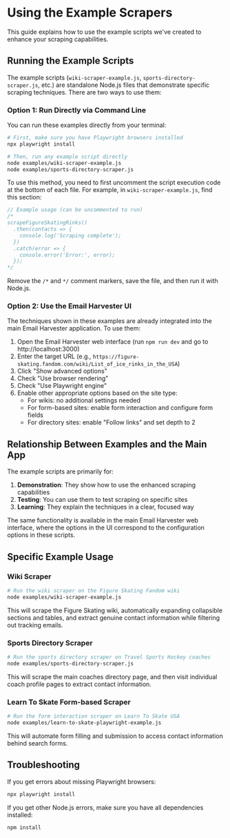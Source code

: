 # Using the Example Scrapers

This guide explains how to use the example scripts we've created to enhance your scraping capabilities.

## Running the Example Scripts

The example scripts (`wiki-scraper-example.js`, `sports-directory-scraper.js`, etc.) are standalone Node.js files that demonstrate specific scraping techniques. There are two ways to use them:

### Option 1: Run Directly via Command Line

You can run these examples directly from your terminal:

```bash
# First, make sure you have Playwright browsers installed
npx playwright install

# Then, run any example script directly
node examples/wiki-scraper-example.js
node examples/sports-directory-scraper.js
```

To use this method, you need to first uncomment the script execution code at the bottom of each file. For example, in `wiki-scraper-example.js`, find this section:

```javascript
// Example usage (can be uncommented to run)
/*
scrapeFigureSkatingRinks()
  .then(contacts => {
    console.log('Scraping complete');
  })
  .catch(error => {
    console.error('Error:', error);
  });
*/
```

Remove the `/*` and `*/` comment markers, save the file, and then run it with Node.js.

### Option 2: Use the Email Harvester UI

The techniques shown in these examples are already integrated into the main Email Harvester application. To use them:

1. Open the Email Harvester web interface (run `npm run dev` and go to http://localhost:3000)
2. Enter the target URL (e.g., `https://figure-skating.fandom.com/wiki/List_of_ice_rinks_in_the_USA`)
3. Click "Show advanced options"
4. Check "Use browser rendering"
5. Check "Use Playwright engine"
6. Enable other appropriate options based on the site type:
   - For wikis: no additional settings needed
   - For form-based sites: enable form interaction and configure form fields
   - For directory sites: enable "Follow links" and set depth to 2

## Relationship Between Examples and the Main App

The example scripts are primarily for:

1. **Demonstration**: They show how to use the enhanced scraping capabilities
2. **Testing**: You can use them to test scraping on specific sites
3. **Learning**: They explain the techniques in a clear, focused way

The same functionality is available in the main Email Harvester web interface, where the options in the UI correspond to the configuration options in these scripts.

## Specific Example Usage

### Wiki Scraper

```bash
# Run the wiki scraper on the Figure Skating Fandom wiki
node examples/wiki-scraper-example.js
```

This will scrape the Figure Skating wiki, automatically expanding collapsible sections and tables, and extract genuine contact information while filtering out tracking emails.

### Sports Directory Scraper

```bash
# Run the sports directory scraper on Travel Sports Hockey coaches
node examples/sports-directory-scraper.js
```

This will scrape the main coaches directory page, and then visit individual coach profile pages to extract contact information.

### Learn To Skate Form-based Scraper

```bash
# Run the form interaction scraper on Learn To Skate USA
node examples/learn-to-skate-playwright-example.js
```

This will automate form filling and submission to access contact information behind search forms.

## Troubleshooting

If you get errors about missing Playwright browsers:

```bash
npx playwright install
```

If you get other Node.js errors, make sure you have all dependencies installed:

```bash
npm install
```

